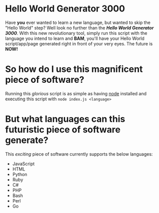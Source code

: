 # Hello World Generator 3000
Have **you** ever wanted to learn a new language, but wanted to skip the "Hello World" step? Well look no further than the **_Hello World Generator 3000_**. With this new revolutionary tool, simply run this script with the language you intend to learn and **BAM**, you'll have your Hello World script/app/page generated right in front of your very eyes. The future is **NOW!**

# So how do I use this magnificent piece of software?
Running this _glorious_ script is as simple as having [node](https://nodejs.org/en/)
installed and executing this script with `node index.js <language>`


# But what languages can this futuristic piece of software generate?

This _exciting_ piece of software currently supports the below languages:

- JavaScript
- HTML
- Python
- Ruby
- C#
- PHP
- Bash
- Perl
- Go